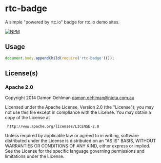 # rtc-badge

A simple "powered by rtc.io" badge for rtc.io demo sites.


[![NPM](https://nodei.co/npm/rtc-badge.png)](https://nodei.co/npm/rtc-badge/)



## Usage

```js
document.body.appendChild(require('rtc-badge')());

```

## License(s)

### Apache 2.0

Copyright 2014 Damon Oehlman <damon.oehlman@nicta.com.au>

   Licensed under the Apache License, Version 2.0 (the "License");
   you may not use this file except in compliance with the License.
   You may obtain a copy of the License at

     http://www.apache.org/licenses/LICENSE-2.0

   Unless required by applicable law or agreed to in writing, software
   distributed under the License is distributed on an "AS IS" BASIS,
   WITHOUT WARRANTIES OR CONDITIONS OF ANY KIND, either express or implied.
   See the License for the specific language governing permissions and
   limitations under the License.
